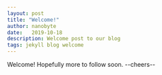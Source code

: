 ```yaml
---
layout: post
title: "Welcome!"
author: nanobyte
date:   2019-10-18
description: Welcome post to our blog
tags: jekyll blog welcome
---
```


Welcome! Hopefully more to follow soon. --cheers--

